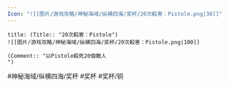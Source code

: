 ```yaml
---
Icon: "![[图片/游戏攻略/神秘海域/纵横四海/奖杯/20次殺害：Pistole.png|30]]"
---
```

```ad-common-bronze-trophy
title: (Title:: "20次殺害：Pistole")
![[图片/游戏攻略/神秘海域/纵横四海/奖杯/20次殺害：Pistole.png|100]]

(Comment:: "以Pistole殺死20個敵人
")
```

#神秘海域/纵横四海/奖杯 #奖杯 #奖杯/铜
